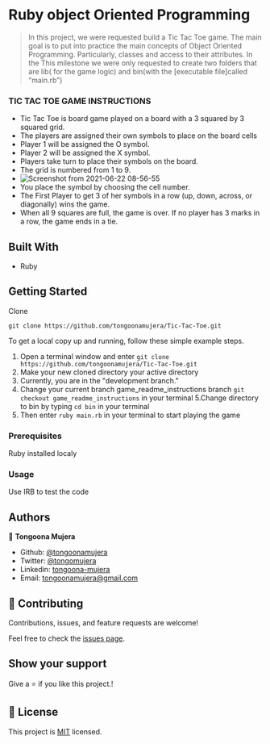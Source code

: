 # Ruby object Oriented Programming

> In this project, we were requested  build a Tic Tac Toe game. The main goal is to put into practice the main concepts of Object Oriented Programming. Particularly, classes and access to their attributes. In the This milestone we were only requested to create two folders that are lib( for the game logic) and bin(with the [executable file]called “main.rb”)
### TIC TAC TOE GAME INSTRUCTIONS
- Tic Tac Toe is board game played on a board with a 3 squared by 3 squared grid.
- The players are assigned their own symbols to place on the board cells
- Player 1 will be assigned the O symbol.
- Player 2 will be assigned the X symbol.
- Players take turn to place their symbols on the board.
- The grid is numbered from 1 to 9.
- ![Screenshot from 2021-06-22 08-56-55](https://user-images.githubusercontent.com/69446259/122899324-05032700-d34c-11eb-944e-9125e812768a.png)
- You place the symbol by choosing the cell number.
- The First Player to get 3 of her symbols in a row (up, down, across, or diagonally) wins the game.
- When all 9 squares are full, the game is over. If no player has 3 marks in a row, the game ends in a tie.

## Built With

- Ruby

## Getting Started

Clone

```git
git clone https://github.com/tongoonamujera/Tic-Tac-Toe.git
```

To get a local copy up and running, follow these simple example steps.


1. Open a terminal window and enter `git clone https://github.com/tongoonamujera/Tic-Tac-Toe.git`
2. Make your new cloned directory your active directory
3. Currently, you are in the "development branch."
4. Change your current branch game_readme_instructions branch `git checkout game_readme_instructions` in your terminal
5.Change directory to bin by typing `cd bin` in your terminal
6. Then enter `ruby main.rb` in your terminal to start playing the game

### Prerequisites

Ruby installed localy

### Usage

Use IRB to test the code

## Authors
👤 **Tongoona Mujera**

- Github: [@tongoonamujera](https://github.com/tongoonamujera)
- Twitter: [@tongomujera](https://twitter.com/tongomujera)
- Linkedin: [tongoona-mujera](https://www.linkedin.com/in/tongoona-mujera-125604162/)
- Email:  tongoonamujera@gmail.com

## 🤝 Contributing

Contributions, issues, and feature requests are welcome!

Feel free to check the [issues page](../../issues/).

## Show your support

Give a ⭐️ if you like this project.!

## 📝 License

This project is [MIT](./MIT.md) licensed.


